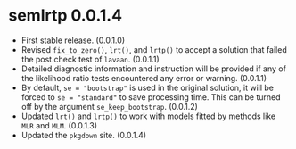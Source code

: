 # semlrtp 0.0.1.4

- First stable release. (0.0.1.0)
- Revised `fix_to_zero()`, `lrt()`, and
  `lrtp()` to accept a solution that
  failed the post.check test of
  `lavaan`. (0.0.1.1)
- Detailed diagnostic information and
  instruction will be provided if any
  of the likelihood ratio tests
  encountered any error or warning.
  (0.0.1.1)
- By default, `se = "bootstrap"` is used
  in the original solution, it will
  be forced to `se = "standard"` to
  save processing time. This can be
  turned off by the argument
  `se_keep_bootstrap`. (0.0.1.2)
- Updated `lrt()` and `lrtp()` to work
  with models fitted by methods like
  `MLR` and `MLM`. (0.0.1.3)
- Updated the `pkgdown` site. (0.0.1.4)